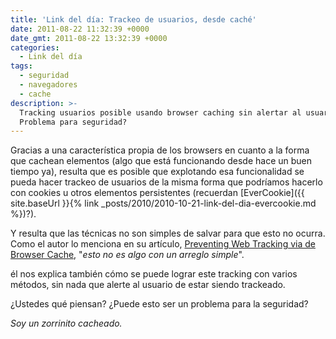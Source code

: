 ```yaml
---
title: 'Link del día: Trackeo de usuarios, desde caché'
date: 2011-08-22 11:32:39 +0000
date_gmt: 2011-08-22 13:32:39 +0000
categories:
  - Link del día
tags:
  - seguridad
  - navegadores
  - cache
description: >-
  Tracking usuarios posible usando browser caching sin alertar al usuario.
  Problema para seguridad?
---
```



Gracias a una característica propia de los browsers en cuanto a la forma que cachean elementos (algo que está funcionando desde hace un buen tiempo ya), resulta que es posible que explotando esa funcionalidad se pueda hacer trackeo de usuarios de la misma forma que podríamos hacerlo con cookies u otros elementos persistentes (recuerdan [EverCookie]({{ site.baseUrl }}{% link _posts/2010/2010-10-21-link-del-dia-evercookie.md %})?).

Y resulta que las técnicas no son simples de salvar para que esto no ocurra. Como el autor lo menciona en su artículo, [Preventing Web Tracking via de Browser Cache](https://grepular.com/Preventing_Web_Tracking_via_the_Browser_Cache), "_esto no es algo con un arreglo simple_".

él nos explica también cómo se puede lograr este tracking con varios métodos, sin nada que alerte al usuario de estar siendo trackeado.

¿Ustedes qué piensan? ¿Puede esto ser un problema para la seguridad?

_Soy un zorrinito cacheado._
